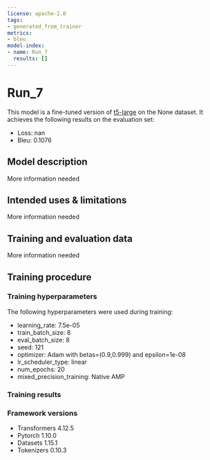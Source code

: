 ```yaml
---
license: apache-2.0
tags:
- generated_from_trainer
metrics:
- bleu
model-index:
- name: Run_7
  results: []
---
```


<!-- This model card has been generated automatically according to the information the Trainer had access to. You
should probably proofread and complete it, then remove this comment. -->

# Run_7

This model is a fine-tuned version of [t5-large](https://huggingface.co/t5-large) on the None dataset.
It achieves the following results on the evaluation set:
- Loss: nan
- Bleu: 0.1076

## Model description

More information needed

## Intended uses & limitations

More information needed

## Training and evaluation data

More information needed

## Training procedure

### Training hyperparameters

The following hyperparameters were used during training:
- learning_rate: 7.5e-05
- train_batch_size: 8
- eval_batch_size: 8
- seed: 121
- optimizer: Adam with betas=(0.9,0.999) and epsilon=1e-08
- lr_scheduler_type: linear
- num_epochs: 20
- mixed_precision_training: Native AMP

### Training results



### Framework versions

- Transformers 4.12.5
- Pytorch 1.10.0
- Datasets 1.15.1
- Tokenizers 0.10.3
